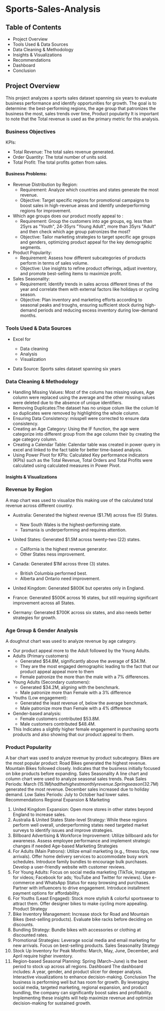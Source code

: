 # Sports-Sales-Analysis

## Table of Contents
- Project Overview
- Tools Used & Data Sources
- Data Cleaning & Methodology
- Insights & Visualizations
- Recommendations
- Dashboard
- Conclusion

## Project Overview
This project analyzes a sports sales dataset spanning six years to evaluate business performance and identify opportunities for growth. The goal is to determine:
the best-performing regions, the age group that patronizes the business the most, sales trends over time, Product popularity
It is important to note that  the Total revenue is used as the primary metric for this  analysis.


### Business Objectives
KPIs:
- Total Revenue: The total sales revenue generated.
- Order Quantity: The total number of units sold.
- Total Profit: The total profits gotten from sales.
#### Business Problems:
- Revenue Distribution by Region:
     - Requirement: Analyze which countries and states generate the most revenue.
     - Objective: Target specific regions for promotional campaigns to boost sales in high-revenue areas and identify underperforming regions for 
improvement.
- Which age groups does our product mostly appeal to :
     - Requirement: Group the customers into age groups, eg. less than 25yrs as "Youth", 24-35yrs "Young Adult", more than 35yrs "Adult“ and then 
check which age group patronizes the most?
     - Objective: Tailor marketing strategies to target specific age groups and genders, optimizing product appeal for the key demographic segments.
- Product Popularity:
   - Requirement: Assess how different subcategories of products perform in terms of sales volume.
   - Objective: Use insights to refine product offerings, adjust inventory, and promote best-selling items to maximize profit.
- Sales Seasonality:
    - Requirement: Identify trends in sales across different times of the year and correlate them with external factors like holidays or cycling season.
    - Objective: Plan inventory and marketing efforts according to seasonal peaks and troughs, ensuring sufficient stock during high-demand periods 
and reducing excess inventory during low-demand months.

### Tools Used & Data Sources
- Excel for
   - Data cleaning 
   - Analysis
   - Visualization
     
- Data Source: Sports sales dataset spanning six years

### Data Cleaning & Methodology
- Handling Missing Values: Most of the colums has missing values, Age column were replaced using the average and the other missing values were deleted due to the absence of unique identifiers.
- Removing Duplicates:The dataset has no unique colum like the colum Id so duplicates were removed by highlighting the whole column.
- Ensuring Data Consistency: misspell were corrected to ensure data consistency.
- Creating an Age Category: Using the IF function, the age were categorize into different group from the age column their by creating the age category column.
- Creating a Calendar Table: Calendar table was created in power query in excel and linked to the fact table for better time-based analysis.
- Using Power Pivot for KPIs: Calculated Key performance indicators (KPIs) such as the Total Revenue, Total Orders and Total Profits were calculated using calculated measures in Power Pivot.

#### Insights & Visualizations
### Revenue by Region 
A map chart was used to visualize this making use of the calculated total revenue across different country.
- Australia: Generated the highest revenue ($1.7M) across five (5) States.
   - New South Wales is the highest-performing state.
   - Tasmania is underperforming and requires attention.
     
- United States: Generated $1.5M across twenty-two (22) states.
  - California is the highest revenue generator.
  - Other States ness improvement.

- Canada: Generated $1M across three (3) states.
  - British Columbia performed best.
  - Alberta and Ontario need improvement.
    
- United Kingdom: Generated $800K but operates only in England.
  
- France: Generated $500K across 16 states, but still requiring significant improvement across all States.

- Germany: Generated $700K across six states, and also needs better strategies for growth.

### Age Group & Gender Analysis
A doughnut chart was used to analyze revenue by age category.
- Our product appeal more to the Adult followed by the Young Adults.
- Adults (Primary customers)
   - Generated $54.8M, significantly above the average of $34.1M.
   - They are the most engaged demographic leading to the fact that our product appeal appeal more to them
   - Female patronize the more than the male with a 7% differences.
- Young Adults (Secondary customers):
   - Generated $34.2M, aligning with the benchmark.
   - Male patronize more than Female with a 3% difference
- Youths (Low engagement):
   - Generated the least revenue of, below the average benchmark.
   - Male patronize more than Female with a 4% difference
- Gender-based analysis:
   - Female customers contributed $53.8M.
   - Male customers contributed $48.4M.
- This Indicates a slightly higher female engagement in purchasing sports products and also showing that our product appeal to them.

### Product Popularity
A bar chart was used to analyze revenue by product subcategory.
Bikes are the most popular product:
Road Bikes generated the highest revenue.
Mountain Bikes followed closely.
Indicates that the business initially focused on bike products before expanding.
Sales Seasonality
A line chart and column chart were used to analyze seasonal sales trends.
Peak Sales Periods:
March ($15.1M) had the highest monthly revenue.
Spring season ($32.7M) generated the most revenue.
December sales increased due to holiday demand.
Low Sales Periods:
July to October had lower sales.
Recommendations
Regional Expansion & Marketing
1. United Kingdom Expansion:
Open more stores in other states beyond England to increase sales.
2. Australia & United States State-level Strategy:
While these regions perform well overall, underperforming states need targeted market surveys to identify issues and improve strategies.
3. Billboard Advertising & Workforce Improvement:
Utilize billboard ads for awareness.
Assess employee performance and implement strategic changes if needed
Age-based Marketing Strategies
1. For Adults (Main Patrons):
Utilize email marketing (e.g., fitness tips, new arrivals).
Offer home delivery services to accommodate busy work schedules.
Introduce family bundles to encourage bulk purchases.
Develop a user-friendly website with customer reviews.
2. For Young Adults:
Focus on social media marketing (TikTok, Instagram for videos; Facebook for ads; YouTube and Twitter for reviews).
Use e-commerce and WhatsApp Status for easy browsing and purchases.
Partner with influencers to drive engagement.
Introduce installment payment options for affordability.
3. For Youths (Least Engaged):
Stock more stylish & colorful sportswear to attract them.
Offer designer bikes to make cycling more appealing.
Product Strategy
1. Bike Inventory Management:
Increase stock for Road and Mountain Bikes (best-selling products).
Evaluate bike racks before deciding on discounts.
2. Bundling Strategy:
Bundle bikes with accessories or clothing at discounted rates.
3. Promotional Strategies:
Leverage social media and email marketing for new arrivals.
Focus on best-selling products.
Sales Seasonality Strategy
1. Stock Up Inventory for Peak Months:
March, May, June, December, and April require higher inventory.
2. Region-based Seasonal Planning:
Spring (March–June) is the best period to stock up across all regions.
Dashboard
The dashboard includes:
A year, gender, and product slicer for deeper analysis.
Interactive visualizations to enhance decision-making.
Conclusion
The business is performing well but has room for growth. By leveraging social media, targeted marketing, regional expansion, and product bundling, the company can significantly boost sales and profitability.
Implementing these insights will help maximize revenue and optimize decision-making for sustained growth.
